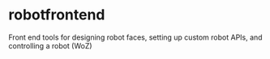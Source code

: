 # robotfrontend
Front end tools for designing robot faces, setting up custom robot APIs, and controlling a robot (WoZ)
